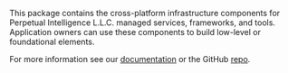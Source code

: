 ﻿This package contains the cross-platform infrastructure components for Perpetual Intelligence L.L.C. managed services, frameworks, and tools. Application owners can use these components to build low-level or foundational elements.

For more information see our [documentation](https://docs.perpetualintelligence.com/articles/repos/protocols/intro.html) or the GitHub [repo](https://github.com/perpetualintelligence/protocols).